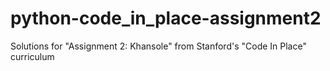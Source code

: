 # python-code_in_place-assignment2

Solutions for "Assignment 2: Khansole" from Stanford's "Code In Place" curriculum
